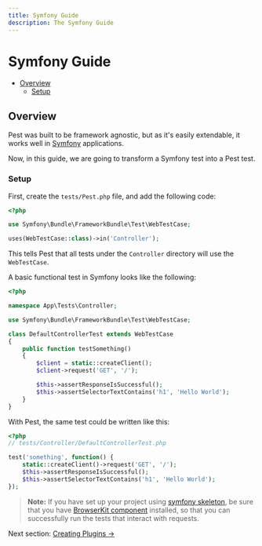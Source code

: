```yaml
---
title: Symfony Guide
description: The Symfony Guide
---
```


# Symfony Guide

- [Overview](#overview)
    - [Setup](#setup)

<a name="overview"></a>
## Overview

Pest was built to be framework agnostic, but as it's easily extendable, it works well in [Symfony](https://symfony.com) applications.

Now, in this guide, we are going to transform a Symfony test into a Pest test.

<a name="setup"></a>
### Setup

First, create the `tests/Pest.php` file, and add the following code:

```php
<?php

use Symfony\Bundle\FrameworkBundle\Test\WebTestCase;

uses(WebTestCase::class)->in('Controller');
```

This tells Pest that all tests under the `Controller` directory will use the `WebTestCase`.

A basic functional test in Symfony looks like the following:

```php
<?php

namespace App\Tests\Controller;

use Symfony\Bundle\FrameworkBundle\Test\WebTestCase;

class DefaultControllerTest extends WebTestCase
{
    public function testSomething()
    {
        $client = static::createClient();
        $client->request('GET', '/');

        $this->assertResponseIsSuccessful();
        $this->assertSelectorTextContains('h1', 'Hello World');
    }
}
```

With Pest, the same test could be written like this:

```php
<?php
// tests/Controller/DefaultControllerTest.php

test('something', function() {
    static::createClient()->request('GET', '/');
    $this->assertResponseIsSuccessful();
    $this->assertSelectorTextContains('h1', 'Hello World');
});
```

> **Note:** If you have set up your project using [symfony skeleton](https://github.com/symfony/skeleton), be sure that you have [BrowserKit component](https://symfony.com/doc/current/components/browser_kit.html) installed, so that you can successfully run the tests that interact with requests.

Next section: [Creating Plugins →](/docs/guides/plugins)
